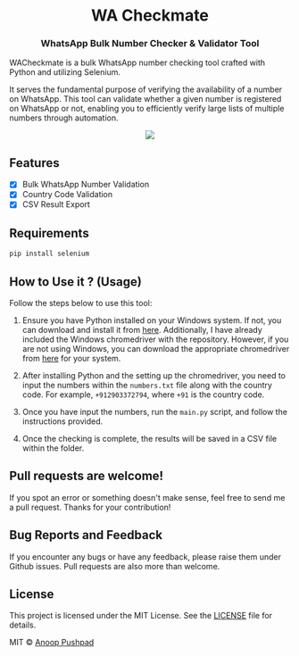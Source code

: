 <h1 align="center">WA Checkmate</h1>
<h3 align="center">WhatsApp Bulk Number Checker & Validator Tool</h3>

WACheckmate is a bulk WhatsApp number checking tool crafted with Python and utilizing Selenium.

It serves the fundamental purpose of verifying the availability of a number on WhatsApp. This tool can validate whether a given number is registered on WhatsApp or not, enabling you to efficiently verify large lists of multiple numbers through automation.

<p align="center">
    <a href="http://github.com/anooppushpad/WACheckmate" alt="Made with Python">
        <img src="https://forthebadge.com/images/badges/made-with-python.svg" /></a>
</p>

## Features

- [x] Bulk WhatsApp Number Validation
- [x] Country Code Validation
- [x] CSV Result Export

## Requirements
```bash
pip install selenium
```
## How to Use it ? (Usage)

Follow the steps below to use this tool:

1. Ensure you have Python installed on your Windows system. If not, you can download and install it from [here](https://www.python.org/downloads/). Additionally, I have already included the Windows chromedriver with the repository. However, if you are not using Windows, you can download the appropriate chromedriver from [here](https://googlechromelabs.github.io/chrome-for-testing/) for your system.

2. After installing Python and the setting up the chromedriver, you need to input the numbers within the `numbers.txt` file along with the country code. For example, `+912903372794`, where `+91` is the country code.

3. Once you have input the numbers, run the `main.py` script, and follow the instructions provided.

4. Once the checking is complete, the results will be saved in a CSV file within the folder.

## Pull requests are welcome!

If you spot an error or something doesn't make sense, feel free to send me a pull request. Thanks for your contribution!

## Bug Reports and Feedback

If you encounter any bugs or have any feedback, please raise them under Github issues. Pull requests are also more than welcome.

## License

This project is licensed under the MIT License. See the [LICENSE](LICENSE) file for details.

MIT  © [Anoop Pushpad](https://github.com/anooppushpad)

